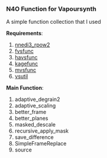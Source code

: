 ### N4O Function for Vapoursynth

A simple function collection that I used

**Requirements**:
1. [nnedi3_rpow2](https://github.com/darealshinji/vapoursynth-plugins/blob/master/scripts/nnedi3_rpow2.py)
2. [fvsfunc](https://github.com/Irrational-Encoding-Wizardry/fvsfunc/blob/master/fvsfunc.py)
3. [havsfunc](https://github.com/HomeOfVapourSynthEvolution/havsfunc/blob/master/havsfunc.py)
4. [kagefunc](https://github.com/Irrational-Encoding-Wizardry/kagefunc/blob/master/kagefunc.py)
5. [mvsfunc](https://github.com/HomeOfVapourSynthEvolution/mvsfunc/blob/master/mvsfunc.py)
6. [vsutil](https://github.com/Irrational-Encoding-Wizardry/vsutil/blob/master/vsutil.py)


**Main Function**:
1. adaptive_degrain2
2. adaptive_scaling
3. better_frame
4. better_planes
5. masked_descale
6. recursive_apply_mask
7. save_difference
8. SimpleFrameReplace
9. source